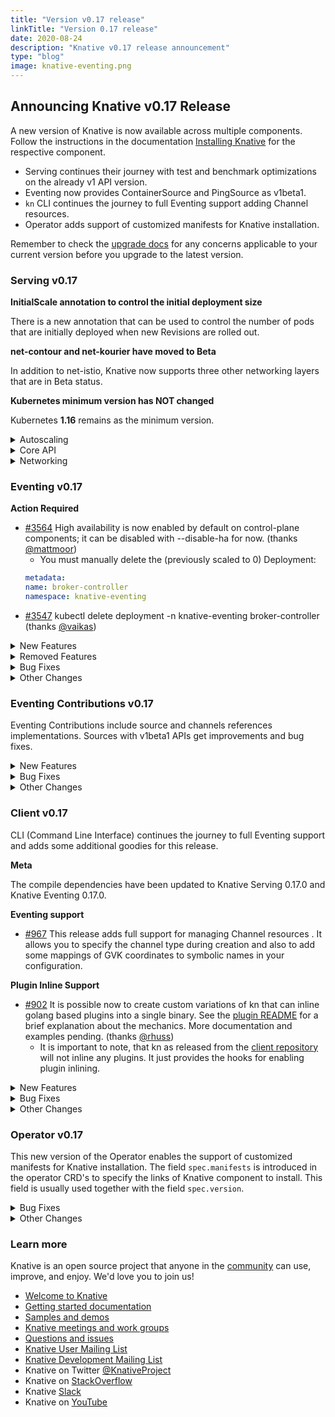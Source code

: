```yaml
---
title: "Version v0.17 release"
linkTitle: "Version 0.17 release"
date: 2020-08-24
description: "Knative v0.17 release announcement"
type: "blog"
image: knative-eventing.png
---
```



## Announcing Knative v0.17 Release

A new version of Knative is now available across multiple components.
Follow the instructions in the documentation [Installing Knative](https://knative.dev/docs/install/) for the respective component.
- Serving continues their journey with test and benchmark optimizations on the already v1 API version.
- Eventing now provides ContainerSource and PingSource as v1beta1.
- `kn` CLI continues the journey to full Eventing support adding Channel resources.
- Operator adds support of customized manifests for Knative installation.

Remember to check the [upgrade docs](https://knative.dev/docs/install/upgrade-installation/) for any concerns applicable to your current version before you upgrade to the latest version.


### Serving v0.17

**InitialScale annotation to control the initial deployment size**

There is a new annotation that can be used to control the number of pods that are initially deployed when new Revisions are rolled out.

**net-contour and net-kourier have moved to Beta**

In addition to net-istio, Knative now supports three other networking layers that are in Beta status.

**Kubernetes minimum version has NOT changed**

Kubernetes **1.16** remains as the minimum version.

<details><summary>Autoscaling</summary>

- [ [#8613](https://github.com/knative/serving/pull/8613), [#8846](https://github.com/knative/serving/pull/8846) ] Launched the initial scale with possibility of starting with 0 (thanks [@taragu](https://github.com/taragu))
- Launched new KPA statuses, which permit significant simplification of the state machine in revision and KPA itself:
    - Initial scale reached (thanks [@markusthoemmes](https://github.com/markusthoemmes) & [@taragu](https://github.com/taragu))
    - SKS ready (thanks [@vagababov](https://github.com/vagababov))
- [ [#8787](https://github.com/knative/serving/pull/8787), [#8796](https://github.com/knative/serving/pull/8796) ] Concurrency & stat reporting rewrite in Activator (thanks [@markusthoemmes](https://github.com/markusthoemmes))
- [ [#8810](https://github.com/knative/serving/pull/8810), [#9027](https://github.com/knative/serving/pull/9027) ] Configurable idle conns/conns per host (thanks [@vagababov](https://github.com/vagababov) & [@julz](https://github.com/julz))
- [ [#8759](https://github.com/knative/serving/pull/8759),[#8762](https://github.com/knative/serving/pull/8762) ] Optimize pod counting in KPA (3 passes over pods to 1) (thanks [@vagababov](https://github.com/vagababov))
- [#8851](https://github.com/knative/serving/pull/8851) Tricky optimization of returned lambda in activator saving 16b allocations per every request in activator (thanks [@julz](https://github.com/julz))
- Lots of new benchmarks (thanks [@julz](https://github.com/julz) & [@markusthoemmes](https://github.com/markusthoemmes))
- Various cleanups, test stability, code optimizations, etc (thanks [@julz](https://github.com/julz), [@markusthoemmes](https://github.com/markusthoemmes), [@vagababov](https://github.com/vagababov), [@skonto](https://github.com/skonto))

</details>


<details><summary>Core API</summary>

- Leader Election enabled by default (thanks [@mattmoor](https://github.com/mattmoor))
    - By default control plane components now enable leader election, which can be disabled (for now) with --disable-ha.
- New feature flags are now available - see config-features for details
    - [#8645](https://github.com/knative/serving/pull/8645) Enable affinity, nodeSelector and tolerations (thanks [@emaildanwilson](https://github.com/emaildanwilson))
    - [#9060](https://github.com/knative/serving/pull/9060) Enable additional container & pod security context attributes (thanks [@dprotaso](https://github.com/dprotaso))
- [pkg#1512](https://github.com/knative/pkg/pull/1512) Adopt a two-lane work queue for our controllers to prevent starvation during global re-syncs (thanks [@vagababov](https://github.com/vagababov))
- [#8951](https://github.com/knative/serving/pull/8951) Add config knob "max-value," which allows for setting a cluster-wide value for the max scale of any revision that doesn't have the "autoscaling.knative.dev/maxScale" annotation (thanks [@arturenault](https://github.com/arturenault))
- [#8724](https://github.com/knative/serving/pull/8724) Adds a 60 second timeout for image digest resolution to guard against slow registries (thanks [@julz](https://github.com/julz))
- [#8621](https://github.com/knative/serving/pull/8621) Implemented new garbage collector that allows for either time-based or min/max count bounds for automatic deletion of old revisions (thanks [@whaught](https://github.com/whaught))
    - To enable this a new v2 Labeler populates RoutingState and RoutingStateModified annotations on Revisions
- [#8828](https://github.com/knative/serving/pull/8828) PodSpec DryRun also validates unparented (service-less) Configurations thanks [@whaught](https://github.com/whaught))
- [#8846](https://github.com/knative/serving/pull/8846) Users can specify the size of the initial deployment with both cluster-wide flag initial-scale, and annotation "autoscaling.internal.knative.dev/initialScale". Cluster-wide flag allow-zero-initial-scale controls whether the cluster-wide and revision initial scale can be zero (thanks [@taragu](https://github.com/taragu))
- [#8757](https://github.com/knative/serving/pull/8757) When enabled, the ResponsiveGC feature flag disables lastPinned annotation timestamp refreshes (thanks [@whaught](https://github.com/whaught))
- [pkg#1592](https://github.com/knative/pkg/pull/1592) Added a workaround so Knative will work on AKS 1.17+ (thanks [@n3wscott](https://github.com/n3wscott))
- [pkg#1517](https://github.com/knative/pkg/pull/1517) Webhooks now drain for longer when shutting down (thanks [@mattmoor](https://github.com/mattmoor))

</details>

<details><summary>Networking</summary>

- [#2737](https://github.com/knative/serving/pull/2737) Net-contour is moved to Beta stage (thanks [@mattmoor](https://github.com/mattmoor))
- [#2738](https://github.com/knative/serving/pull/2738) Net-kourier is moved to Beta stage (thanks [@mattmoor](https://github.com/mattmoor))
- [#8965](https://github.com/knative/serving/pull/8965) The default Kingress timeout is increased to 48 hours to prevent gRPC stream timeout (thanks [@tcnghia](https://github.com/tcnghia))
- Code in knative/serving/pkg/network is completely moved to knative/networking repo (thanks [@tcnghia](https://github.com/tcnghia))
- [#8798](https://github.com/knative/serving/pull/8798) Placeholder service's labels and annotations are propagated from Route (thanks [@nak3](https://github.com/nak3))
- [knative-sandbox/net-istio#170](https://github.com/knative-sandbox/net-istio/pull/170) When auto TLS is enabled, now net-istio controller generates Istio TLS Gateway per Kingress instead of reconciling the knative-ingress-gateway Gateway (thanks [@ZhiminXiang](https://github.com/ZhiminXiang))
- [knative-sandbox/net-istio#174](https://github.com/knative-sandbox/net-istio/pull/174) Kingress (net-istio) introduces RewriteHost feature (thanks [@julz](https://github.com/julz))
- [knative-sandbox/net-istio##190](https://github.com/knative-sandbox/net-istio/pull/190) Kingress prober improvement for net-istio: probing a single host instead of every host to improve the throughput of the prober queue (thanks [@JRBANCEL](https://github.com/JRBANCEL))
</details>

### Eventing v0.17

**Action Required**
- [#3564](https://github.com/knative/eventing/pull/3564) High availability is now enabled by default on control-plane components; it can be disabled with --disable-ha for now. (thanks [@mattmoor](https://github.com/mattmoor))
    - You must manually delete the (previously scaled to 0) Deployment:
    ```yaml
    metadata:
    name: broker-controller
    namespace: knative-eventing
    ```
- [#3547](https://github.com/knative/eventing/pull/3547) kubectl delete deployment -n knative-eventing broker-controller (thanks [@vaikas](https://github.com/vaikas))


<details><summary>New Features</summary>

- [#3661](https://github.com/knative/eventing/pull/3661) ContainerSource is now in v1beta1 (thanks [@bharattkukreja](https://github.com/bharattkukreja))
- [#3577](https://github.com/knative/eventing/pull/3577) SinkBinding is now in v1beta1 (thanks [@nachocano](https://github.com/nachocano))
- [#3605](https://github.com/knative/eventing/pull/3605) Eventing conformance tests now can validate Sources status conformance (thanks [@devguyio](https://github.com/devguyio))
- [#3607](https://github.com/knative/eventing/pull/3607) PingSource now supports setting the time zone. (thanks [@lionelvillard](https://github.com/lionelvillard))
- [#3741](https://github.com/knative/eventing/pull/3741) The APIServerSource now sets name, kind and namespace as extension attributes in the CloudEvent. (thanks [@danyinggu](https://github.com/danyinggu))
- [#3632](https://github.com/knative/eventing/pull/3632) Add two flags to broker to control rest client QPS / Burst. Defaults to same as before. (thanks [@vaikas](https://github.com/vaikas))
- [#2932](https://github.com/knative/eventing/pull/2932) In Memory Channel and Multi-Tenant Channel Based Broker retry sending events (thanks [@pierDipi](https://github.com/pierDipi))

</details>



<details><summary>Removed Features</summary>

- [#3676](https://github.com/knative/eventing/pull/3676) Do not emit k8s events for every successful reconcile of IMC (thanks [@vaikas](https://github.com/vaikas))
- [#3494](https://github.com/knative/eventing/pull/3494) Remove the v1alpha1 CRD api versions. (thanks [@vaikas](https://github.com/vaikas))
- [#3837](https://github.com/knative/eventing/pull/3837) Remove PingSource v1alpha1 API (thanks [@lionelvillard](https://github.com/lionelvillard))

</details>


<details><summary>Bug Fixes</summary>

- [#3534](https://github.com/knative/eventing/pull/3534) Fixes issue where migration jobs would fail on Istio cluster with auto-inject enabled (thanks [@vayyappaneni](https://github.com/vayyappaneni))
- [#3693](https://github.com/knative/eventing/pull/3693) For ApiServerSource, the Kubernetes event "ApiServerSourceReconciled" is no longer produced for clean runs of the ReconcileKind method. (thanks [@n3wscott](https://github.com/n3wscott))
- [#3694](https://github.com/knative/eventing/pull/3694) For Channel, the Kubernetes event "ChannelReconciled" is no longer produced for clean runs of the ReconcileKind method. (thanks [@n3wscott](https://github.com/n3wscott))
- [#3696](https://github.com/knative/eventing/pull/3696) For EventType, the Kubernetes event "EventTypeReconciled" is no longer produced for clean runs of the ReconcileKind method. ([@n3wscott](https://github.com/n3wscott))
- [#3697](https://github.com/knative/eventing/pull/3697) For MTBroker, the Kubernetes event "BrokerReconciled" is no longer produced for clean runs of the FinalizeKind method. ([@n3wscott](https://github.com/n3wscott))
- [#3698](https://github.com/knative/eventing/pull/3698) For Parallel, the Kubernetes event "ParallelReconciled" is no longer produced for clean runs of the ReconcileKind method. (thanks [@n3wscott](https://github.com/n3wscott))
- [#3699](https://github.com/knative/eventing/pull/3699) For PingSource, the Kubernetes event "PingSourceReconciled" is no longer produced for clean runs of the ReconcileKind method. For Sequence, the Kubernetes event "SequenceReconciled" is no longer produced for clean runs of the ReconcileKind method. (thanks [@n3wscott](https://github.com/n3wscott))
- [#3695](https://github.com/knative/eventing/pull/3695) For Subscription, the Kubernetes event "SubscriptionReconciled" is no longer produced for clean runs of the ReconcileKind method. (thanks [@n3wscott](https://github.com/n3wscott))
- [#3574](https://github.com/knative/eventing/pull/3574) DeadLetterChannel was being dropped when converting between v1beta1<->v1 (thanks [@vaikas](https://github.com/vaikas))
    - Not all the conditions were being properly converted between v1beta1<->v1. Basically only the Ready was.
- [#3596](https://github.com/knative/eventing/pull/3596) Extend the terminationGracePeriod to fix issues shutting down the webhook. (thanks [@mattmoor](https://github.com/mattmoor))
- [#3619](https://github.com/knative/eventing/pull/3619) v1 and v1beta1 DeliverySpec.BackoffDelay accept ISO8601 duration (thanks [@pierDipi](https://github.com/pierDipi))
- [#3831](https://github.com/knative/eventing/pull/3831) PingSource does not lose events anymore when being shutdown close to the minute (thanks [@lionelvillard](https://github.com/lionelvillard))

</details>


<details><summary>Other Changes</summary>

- [#3562](https://github.com/knative/eventing/pull/3562) Add missing "leases" RBAC to controller and webhook to support leader election. (thanks [@mattmoor](https://github.com/mattmoor))
- [#3795](https://github.com/knative/eventing/pull/3795) Control plane components now specify anti-affinity so that replicas will not be colocated. (thanks [@mattmoor](https://github.com/mattmoor))
- [#3451](https://github.com/knative/eventing/pull/3451) The multi-tenant PingSource adapter consumes less resources. (thanks [@lionelvillard](https://github.com/lionelvillard))
- [#3587](https://github.com/knative/eventing/pull/3587) Reconcile eventing.{Broker,Trigger} using v1 api shape. Operate on dependent resources (Subscriptions, etc.) using their v1 shapes. (thanks [@vaikas](https://github.com/vaikas))
- [#3643](https://github.com/knative/eventing/pull/3643) When Trigger is reconciled, do not emit an event for it (thanks [@vaikas](https://github.com/vaikas))

</details>

### Eventing Contributions v0.17

Eventing Contributions include source and channels references implementations.
Sources with v1beta1 APIs get improvements and bug fixes.

<details><summary>New Features</summary>

- [#1409](https://github.com/knative/eventing-contrib/pull/1409) Kafka Channel retries sending events (thanks [@pierDipi](https://github.com/pierDipi))

</details>

<details><summary>Bug Fixes</summary>

- [#1155](https://github.com/knative/eventing-contrib/pull/1155) KafkaChannel now correctly implements tracing using eventing-wise tracing configuration from config-tracing ( thanks [@slinkydeveloper](https://github.com/slinkydeveloper))
- [#1398](https://github.com/knative/eventing-contrib/pull/1398) KafkaChannel conversion v1beta1<>v1alpha1 is fixed (thanks [@aliok](https://github.com/aliok))

</details>

<details><summary>Other Changes</summary>

- [#1407](https://github.com/knative/eventing-contrib/pull/1407) Reconcile KafkaChannel using v1beta1 api shape. Operate on dependent resources (Subscriptions, etc.) using their v1 shapes. (thanks [@aliok](https://github.com/aliok))
- [#1405](https://github.com/knative/eventing-contrib/pull/1405) Reconcile KafkaSource and KafkaBinding using v1beta1 API shape. Operate on dependent resources (Subscriptions, etc.) using their v1 shapes. Note that `resource` and `serviceAccountName` fields are removed from the types in v1beta1. (thanks [@aliok](https://github.com/aliok))

</details>

### Client v0.17

CLI (Command Line Interface) continues the journey to full Eventing support and adds some additional goodies for this release.

**Meta**

The compile dependencies have been updated to Knative Serving 0.17.0 and Knative Eventing 0.17.0.

**Eventing support**

- [#967](https://github.com/knative/client/pull/967) This release adds full support for managing Channel resources . It allows you to specify the channel type during creation and also to add some mappings of GVK coordinates to symbolic names in your configuration.

**Plugin Inline Support**

- [#902](https://github.com/knative/client/pull/902) It is possible now to create custom variations of kn that can inline golang based plugins into a single binary. See the [plugin README](https://github.com/knative/client/tree/master/docs/plugins#plugin-inlining) for a brief explanation about the mechanics. More documentation and examples pending. (thanks [@rhuss](https://github.com/rhuss))
    - It is important to note, that kn as released from the [client repository](https://github.com/knative/client) will not inline any plugins. It just provides the hooks for enabling plugin inlining.

<details><summary>New Features</summary>

- [#980](https://github.com/knative/client/pull/980) kn source list use now an own list type for heterogeneous lists (thanks [@navidshaikh](https://github.com/navidshaikh))
- [#951](https://github.com/knative/client/pull/951) NAMESPACE header column has been added to kn source list -A (thanks [@Kaustubh-pande](https://github.com/Kaustubh-pande))
- [#937](https://github.com/knative/client/pull/937) Add support to combine kn service create --filename with other options (thanks [@dsimansk](https://github.com/dsimansk))

</details>

<details><summary>Bug Fixes</summary>

- [#975](https://github.com/knative/client/pull/975) Client side volume name generation has been fixed (thanks [@navidshaikh](https://github.com/navidshaikh))
- [#948](https://github.com/knative/client/pull/948) List only built-in sources if access to CRDs is restricted (thanks [@navidshaikh](https://github.com/navidshaikh))

</details>

<details><summary>Other Changes</summary>

- [#974](https://github.com/knative/client/pull/974) Build test images for e2e tests, add `.ko.yaml` specifying base image (thanks [@itsmurugappan](https://github.com/itsmurugappan))
- [#972](https://github.com/knative/client/pull/972) Add mock test client for dynamic client (thanks [@priyshar01](https://github.com/priyshar01))
- [#971](https://github.com/knative/client/pull/971) Fix exit code for `kn service delete` and `kn revision delete` failures (thanks [@hemanrnjn](https://github.com/hemanrnjn))
- [#957](https://github.com/knative/client/pull/957) Allow the kn test image to be customized via environment variable (thanks [@mvinkler](https://github.com/mvinkler))
- [#943](https://github.com/knative/client/pull/943) Separate PodSpecFlags from Service ConfigurationEditFlags (thanks [@daisy-ycguo](https://github.com/daisy-ycguo))

</details>


### Operator v0.17


This new version of the Operator enables the support of customized manifests for Knative installation. The field `spec.manifests` is introduced in the operator CRD's to specify the links of Knative component to install. This field is usually used together with the field `spec.version`.

<details><summary>Bug Fixes</summary>

- [#236](https://github.com/knative/operator/pull/236) Adding istio ignore annotation transformer for jobs (thanks [@AceHack](https://github.com/AceHack))
- [#224](https://github.com/knative/operator/pull/224) Update to latest manifestival to fix an issue on CRD/v1 transformer (thanks [@jimoosciuc](https://github.com/jimoosciuc)])
- [#147](https://github.com/knative/operator/pull/147) Add the support to specify customized yamls (thanks [@houshengbo](https://github.com/houshengbo))
- [#246](https://github.com/knative/operator/pull/246) Validate whether spec.version matches the version of manifests (thanks [@houshengbo](https://github.com/houshengbo))
- [#255](https://github.com/knative/operator/pull/255) `sinkBindingSelectionMode` in CR spec (thanks [@aliok](https://github.com/aliok))

</details>

<details><summary>Other Changes</summary>

- [#220](https://github.com/knative/operator/pull/220) Make clear that deployments are not the only override-able container (thanks [@jcrossley3](https://github.com/jcrossley3))
- [#211](https://github.com/knative/operator/pull/211) Assorted linting fixes (thanks [@markusthoemmes](https://github.com/markusthoemmes))
- [#235](https://github.com/knative/operator/pull/235) Add the postdowngrade tests (thanks [@houshengbo](https://github.com/houshengbo))
- [#257](https://github.com/knative/operator/pull/257) Add the label operator.knative.dev/release into the operator resource for release (thanks [@houshengbo](https://github.com/houshengbo))

</details>


### Learn more
Knative is an open source project that anyone in the [community](https://knative.dev/community/) can use, improve, and enjoy. We'd love you to join us!

- [Welcome to Knative](https://knative.dev/docs#welcome-to-knative)
- [Getting started documentation](https://knative.dev/docs/#getting-started)
- [Samples and demos](https://knative.dev/docs#samples-and-demos)
- [Knative meetings and work groups](https://knative.dev/contributing/#working-group)
- [Questions and issues](https://knative.dev/contributing/#questions-and-issues)
- [Knative User Mailing List](https://groups.google.com/forum/#!forum/knative-users)
- [Knative Development Mailing List](https://groups.google.com/forum/#!forum/knative-dev)
- Knative on Twitter [@KnativeProject](https://twitter.com/KnativeProject)
- Knative on [StackOverflow](https://stackoverflow.com/questions/tagged/knative)
- Knative [Slack](https://slack.knative.dev)
- Knative on [YouTube](https://www.youtube.com/channel/UCq7cipu-A1UHOkZ9fls1N8A)
